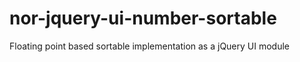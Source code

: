 nor-jquery-ui-number-sortable
=============================

Floating point based sortable implementation as a jQuery UI module
